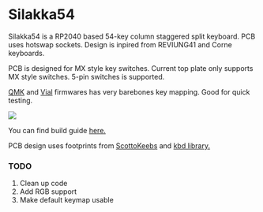 
# Silakka54

Silakka54 is a RP2040 based 54-key column staggered split keyboard. PCB uses hotswap sockets. Design is inpired from REVIUNG41 and Corne keyboards.

PCB is designed for MX style key switches. Current top plate only supports MX style switches. 5-pin switches is supported.

[QMK](https://github.com/qmk/qmk_firmwarehttp:// "QMK") and [Vial](https://github.com/vial-kb/vial-qmk "Vial") firmwares has very barebones key mapping. Good for quick testing.

![](https://raw.githubusercontent.com/Squalius-cephalus/silakka54/main/silakka54.png)

You can find build guide [here.](https://github.com/Squalius-cephalus/silakka54/blob/main/buildguide/README.md "here.")


PCB design uses footprints from [ScottoKeebs](https://github.com/joe-scotto/scottokeebs/tree/main/Extras/ScottoKicad "ScottoKeebs") and [kbd library.](https://github.com/foostan/kbd "kbd library.")



### TODO
1. Clean up code
2. Add RGB support
3. Make default keymap usable